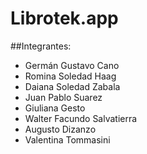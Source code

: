 # Librotek.app

##Integrantes:
* Germán Gustavo Cano
* Romina Soledad Haag
* Daiana Soledad Zabala
* Juan Pablo Suarez
* Giuliana Gesto
* Walter Facundo Salvatierra
* Augusto Dizanzo
* Valentina Tommasini
